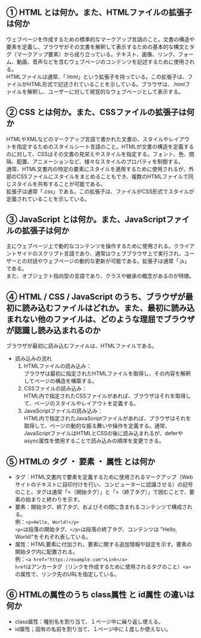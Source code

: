 ## ① HTML とは何か。また、HTMLファイルの拡張子は何か

ウェブページを作成するための標準的なマークアップ言語のこと。文書の構造や要素を定義し、ブラウザがその文書を解釈して表示するための基本的な構文とタグ（マークアップ要素）から成り立っている。テキスト、画像、リンク、フォーム、動画、音声などを含むウェブページのコンテンツを記述するために使用される。  
HTMLファイルは通常、「.html」という拡張子を持っている。この拡張子は、ファイルがHTML形式で記述されていることを示している。ブラウザは、.htmlファイルを解釈し、ユーザーに対して視覚的なウェブページとして表示する。

## ② CSS とは何か。また、CSSファイルの拡張子は何か

HTMLやXMLなどのマークアップ言語で書かれた文書の、スタイルやレイアウトを指定するためのスタイルシート言語のこと。HTMLが文書の構造を定義するのに対して、CSSはその文書の見栄えやスタイルを指定する。フォント、色、間隔、配置、アニメーションなど、様々なスタイルのプロパティを制御する。  
通常、HTML文書内の特定の要素にスタイルを適用するために使用されるが、外部のCSSファイルにスタイルをまとめることもでき、複数のHTMLファイルで同じスタイルを共有することが可能である。  
拡張子は通常「.css」である。この拡張子は、ファイルがCSS形式でスタイルが定義されていることを示している。

## ③ JavaScript とは何か。また、JavaScriptファイルの拡張子は何か

主にウェブページ上で動的なコンテンツを操作するために使用される。クライアントサイドのスクリプト言語であり、通常はウェブブラウザ上で実行され、ユーザーとの対話やウェブページの動的な更新が可能である。拡張子は通常「.js」である。  
また、オブジェクト指向型の言語であり、クラスや継承の概念があるのが特徴。

## ④ HTML / CSS / JavaScript のうち、ブラウザが最初に読み込むファイルはどれか。また、最初に読み込まれない他のファイルは、どのような理屈でブラウザが認識し読み込まれるのか

ブラウザが最初に読み込むファイルは、HTMLファイルである。

* 読み込みの流れ  
  1. HTMLファイルの読み込み：  
   ブラウザは最初に指定されたHTMLファイルを取得し、その内容を解釈してページの構造を構築する。
  1. CSSファイルの読み込み：  
   HTML内で指定されたCSSファイルがあれば、ブラウザはそれを取得して、ページのスタイルやレイアウトを定義する。
  1. JavaScriptファイルの読み込み：  
   HTML内で指定されたJavaScriptファイルがあれば、ブラウザはそれを取得して、ページの動的な振る舞いや操作を定義する。通常、JavaScriptファイルはHTMLとCSSの後に読み込まれるが、deferやasync属性を使用することで読み込みの順序を変更できる。

## ⑤ HTMLの タグ ・ 要素 ・ 属性 とは何か

* タグ：HTML文書内で要素を定義するために使用されるマークアップ（Webサイトのテキストに目印付けを行い、コンピューターに認識させる）の記号のこと。タグは通常「<（開始タグ）」と「>（終了タグ）」で囲むことで、要素の始まりと終わりを示す。
* 要素：開始タグ、終了タグ、およびその間に含まれるコンテンツで構成される。  
  例：`<p>Hello, World!</p>`  
  `<p>`は段落の開始タグ、`</p>`は段落の終了タグ、コンテンツは "Hello, World!"をそれぞれ表している。
* 属性：HTML要素に付加され、要素に関する追加情報や設定を示す。要素の開始タグ内に配置される。  
  例：`<a href="https://example.com">Link</a>`  
  `href`はアンカータグ（リンクを作成するために使用されるタグのこと）`<a>`の属性で、リンク先のURLを指定している。

## ⑥ HTMLの属性のうち class属性 と id属性 の違いは何か

* class属性：種別名を割り当て、１ページ中に繰り返し使える。
* id属性；固有の名前を割り当て、１ページ中に１度しか使えない。
